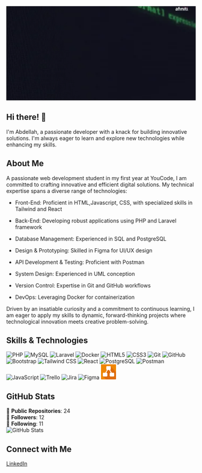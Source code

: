 <img src="assets/code.webp" width="100%" height="250" alt="Code scrolling" style="max-height: 300px; object-fit: cover;">

## Hi there! 👋

I'm Abdellah, a passionate developer with a knack for building innovative solutions. I'm always eager to learn and explore new technologies while enhancing my skills.

## About Me

A passionate web development student in my first year at YouCode, I am committed to crafting innovative and efficient digital solutions. My technical expertise spans a diverse range of technologies:

- Front-End: Proficient in HTML,Javascript, CSS, with specialized skills in Tailwind and React

- Back-End: Developing robust applications using PHP and Laravel framework

- Database Management: Experienced in SQL and PostgreSQL

- Design & Prototyping: Skilled in Figma for UI/UX design

- API Development & Testing: Proficient with Postman

- System Design: Experienced in UML conception

- Version Control: Expertise in Git and GitHub workflows

- DevOps: Leveraging Docker for containerization

Driven by an insatiable curiosity and a commitment to continuous learning, I am eager to apply my skills to dynamic, forward-thinking projects where technological innovation meets creative problem-solving.

## Skills & Technologies

<p align="left">
  <img src="https://img.icons8.com/color/48/000000/php.png" alt="PHP" width="40" height="40"/>
  <img src="https://img.icons8.com/color/48/000000/mysql-logo.png" alt="MySQL" width="40" height="40"/>
  <img src="https://img.icons8.com/fluency/48/000000/laravel.png" alt="Laravel" width="40" height="40"/>
  <img src="https://img.icons8.com/fluency/48/000000/docker.png" alt="Docker" width="40" height="40"/>
  <img src="https://img.icons8.com/color/48/000000/html-5.png" alt="HTML5" width="40" height="40"/>
  <img src="https://img.icons8.com/color/48/000000/css3.png" alt="CSS3" width="40" height="40"/>
  <img src="https://img.icons8.com/color/48/000000/git.png" alt="Git" width="40" height="40"/>
  <img src="https://img.icons8.com/glyph-neue/64/000000/github.png" alt="GitHub" width="40" height="40">
  <img src="https://img.icons8.com/color/48/000000/bootstrap.png" alt="Bootstrap" width="40"height="40">
  <img src="https://img.icons8.com/color/48/000000/tailwindcss.png" alt="Tailwind CSS" width="40" height="40"/>
  <img src="https://img.icons8.com/officel/40/000000/react.png" alt="React" width="40" height="40"/>
  <img src="https://img.icons8.com/color/48/000000/postgreesql.png" alt="PostgreSQL" width="40" height="40"/>
  <img src="https://img.icons8.com/dusk/64/000000/postman-api.png" alt="Postman" width="40" height="40">
  <img src="https://img.icons8.com/color/48/000000/javascript.png" alt="JavaScript" width="40" height="40"/>
  <img src="https://img.icons8.com/color/48/000000/trello.png" alt="Trello" width="40" height="40"/> <img src="https://img.icons8.com/color/48/000000/jira.png" alt="Jira" width="40" height="40"/>
  <img src="https://img.icons8.com/color/48/000000/figma.png" alt="Figma" width="40" height="40"/>
  <img src="assets/téléchargement.png" alt="Draw.io" width="40" height="40"/>
</p>


## GitHub Stats

🔹 **Public Repositories**: 24  
🔹 **Followers**: 12  
🔹 **Following**: 11  
![GitHub Stats](https://github-readme-stats.vercel.app/api?username=Abdellah-EL-malky&show_icons=true&theme=radical)

## Connect with Me

[LinkedIn](https://www.linkedin.com/in/abdellah-el-malky-3515761b5/)

